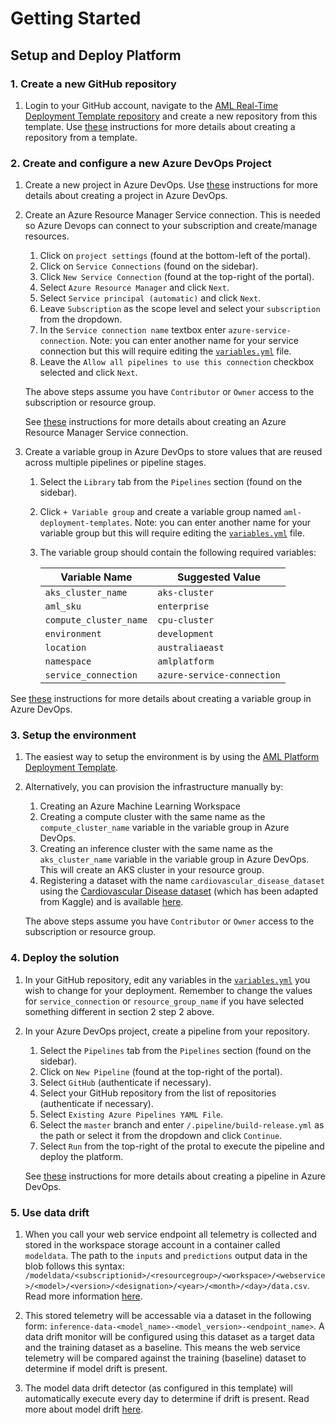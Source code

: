 # Getting Started

## Setup and Deploy Platform

### 1. Create a new GitHub repository

1. Login to your GitHub account, navigate to the [AML Real-Time Deployment Template repository](https://github.com/nfmoore/aml-real-time-deployment-template) and create a new repository from this template. Use [these](https://docs.github.com/en/github/creating-cloning-and-archiving-repositories/creating-a-repository-from-a-template) instructions for more details about creating a repository from a template.

### 2. Create and configure a new Azure DevOps Project

1. Create a new project in Azure DevOps. Use [these](https://docs.microsoft.com/en-us/azure/devops/organizations/projects/create-project?view=azure-devops&tabs=preview-page#create-a-project) instructions for more details about creating a project in Azure DevOps.

2. Create an Azure Resource Manager Service connection. This is needed so Azure Devops can connect to your subscription and create/manage resources.

   1. Click on `project settings` (found at the bottom-left of the portal).
   2. Click on `Service Connections` (found on the sidebar).
   3. Click `New Service Connection` (found at the top-right of the portal).
   4. Select `Azure Resource Manager` and click `Next`.
   5. Select `Service principal (automatic)` and click `Next`.
   6. Leave `Subscription` as the scope level and select your `subscription` from the dropdown.
   7. In the `Service connection name` textbox enter `azure-service-connection`. Note: you can enter another name for your service connection but this will require editing the [`variables.yml`](../.pipelines/templates/variables.yml) file.
   8. Leave the `Allow all pipelines to use this connection` checkbox selected and click `Next`.

   The above steps assume you have `Contributor` or `Owner` access to the subscription or resource group.

   See [these](https://docs.microsoft.com/en-us/azure/devops/pipelines/library/service-endpoints#create-a-service-connection) instructions for more details about creating an Azure Resource Manager Service connection.

3. Create a variable group in Azure DevOps to store values that are reused across multiple pipelines or pipeline stages.

   1. Select the `Library` tab from the `Pipelines` section (found on the sidebar).
   2. Click `+ Variable group` and create a variable group named `aml-deployment-templates`. Note: you can enter another name for your variable group but this will require editing the [`variables.yml`](../.pipelines/templates/variables.yml) file.
   3. The variable group should contain the following required variables:

      | Variable Name          | Suggested Value            |
      | ---------------------- | -------------------------- |
      | `aks_cluster_name`     | `aks-cluster`              |
      | `aml_sku`              | `enterprise`               |
      | `compute_cluster_name` | `cpu-cluster`              |
      | `environment`          | `development`              |
      | `location`             | `australiaeast`            |
      | `namespace`            | `amlplatform`              |
      | `service_connection`   | `azure-service-connection` |

See [these](https://docs.microsoft.com/en-us/azure/devops/pipelines/library/variable-groups?view=azure-devops&tabs=classic#use-a-variable-group) instructions for more details about creating a variable group in Azure DevOps.

### 3. Setup the environment

1. The easiest way to setup the environment is by using the [AML Platform Deployment Template](https://github.com/nfmoore/aml-platform-deployment-template).
2. Alternatively, you can provision the infrastructure manually by:

   1. Creating an Azure Machine Learning Workspace
   2. Creating a compute cluster with the same name as the `compute_cluster_name` variable in the variable group in Azure DevOps.
   3. Creating an inference cluster with the same name as the `aks_cluster_name` variable in the variable group in Azure DevOps. This will create an AKS cluster in your resource group.
   4. Registering a dataset with the name `cardiovascular_disease_dataset` using the [Cardiovascular Disease dataset](https://www.kaggle.com/sulianova/cardiovascular-disease-dataset) (which has been adapted from Kaggle) and is available [here](https://github.com/nfmoore/aml-platform-deployment-template/blob/master/data/cardiovascular-disease.csv).

   The above steps assume you have `Contributor` or `Owner` access to the subscription or resource group.

### 4. Deploy the solution

1. In your GitHub repository, edit any variables in the [`variables.yml`](../.pipelines/templates/variables.yml) you wish to change for your deployment. Remember to change the values for `service_connection` or `resource_group_name` if you have selected something different in section 2 step 2 above.

2. In your Azure DevOps project, create a pipeline from your repository.

   1. Select the `Pipelines` tab from the `Pipelines` section (found on the sidebar).
   2. Click on `New Pipeline` (found at the top-right of the portal).
   3. Select `GitHub` (authenticate if necessary).
   4. Select your GitHub repository from the list of repositories (authenticate if necessary).
   5. Select `Existing Azure Pipelines YAML File`.
   6. Select the `master` branch and enter `/.pipeline/build-release.yml` as the path or select it from the dropdown and click `Continue`.
   7. Select `Run` from the top-right of the protal to execute the pipeline and deploy the platform.

   See [these](https://docs.microsoft.com/en-us/azure/devops/pipelines/create-first-pipeline) instructions for more details about creating a pipeline in Azure DevOps.

### 5. Use data drift

1. When you call your web service endpoint all telemetry is collected and stored in the workspace storage account in a container called `modeldata`. The path to the `inputs` and `predictions` output data in the blob follows this syntax: `/modeldata/<subscriptionid>/<resourcegroup>/<workspace>/<webservice>/<model>/<version>/<designation>/<year>/<month>/<day>/data.csv`. Read more information [here](https://docs.microsoft.com/en-us/azure/machine-learning/how-to-enable-data-collection).

2. This stored telemetry will be accessable via a dataset in the following form: `inference-data-<model_name>-<model_version>-<endpoint_name>`. A data drift monitor will be configured using this dataset as a target data and the training dataset as a baseline. This means the web service telemetry will be compared against the training (baseline) dataset to determine if model drift is present.

3. The model data drift detector (as configured in this template) will automatically execute every day to determine if drift is present. Read more about model drift [here](https://docs.microsoft.com/en-us/azure/machine-learning/how-to-monitor-datasets).
